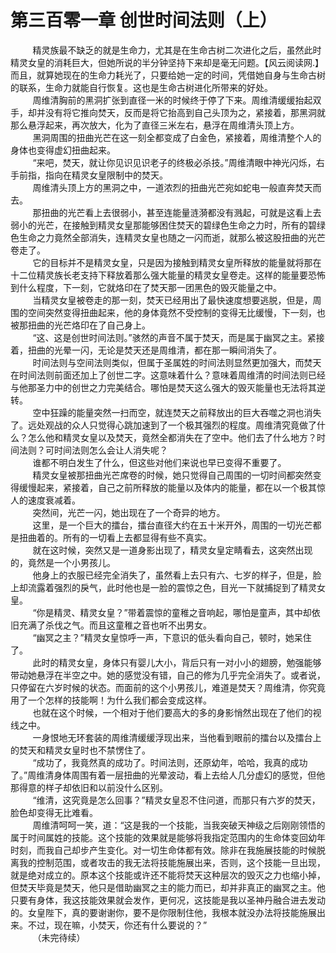 <h1>第三百零一章 创世时间法则（上）</h1>
<div id="content">&nbsp&nbsp&nbsp&nbsp&nbsp&nbsp&nbsp&nbsp
 精灵族最不缺乏的就是生命力，尤其是在生命古树二次进化之后，虽然此时精灵女皇的消耗巨大，但她所说的半分钟坚持下来却是毫无问题。【风云阅读网.】而且，就算她现在的生命力耗光了，只要给她一定的时间，凭借她自身与生命古树的联系，生命力就能自行恢复。这也是生命古树进化所带来的好处。
 <br/>&nbsp&nbsp&nbsp&nbsp&nbsp&nbsp&nbsp&nbsp
 周维清胸前的黑洞扩张到直径一米的时候终于停了下来。周维清缓缓抬起双手，却并没有将它推向焚天，反而是将它抬高到自己头顶为之，紧接着，那黑洞就那么悬浮起来，再次放大，化为了直径三米左右，悬浮在周维清头顶上方。
 <br/>&nbsp&nbsp&nbsp&nbsp&nbsp&nbsp&nbsp&nbsp
 黑洞周围的扭曲光芒在这一刻全都变成了白金色，紧接着，周维清整个人的身体也变得虚幻扭曲起来。
 <br/>&nbsp&nbsp&nbsp&nbsp&nbsp&nbsp&nbsp&nbsp
 “来吧，焚天，就让你见识见识老子的终极必杀技。”周维清眼中神光闪烁，右手前指，指向在精灵女皇限制中的焚天。
 <br/>&nbsp&nbsp&nbsp&nbsp&nbsp&nbsp&nbsp&nbsp
 周维清头顶上方的黑洞之中，一道浓烈的扭曲光芒宛如蛇电一般直奔焚天而去。
 <br/>&nbsp&nbsp&nbsp&nbsp&nbsp&nbsp&nbsp&nbsp
 那扭曲的光芒看上去很弱小，甚至连能量涟漪都没有溅起，可就是这看上去弱小的光芒，在接触到精灵女皇那能够困住焚天的碧绿色生命之力时，所有的碧绿色生命之力竟然全部消失，连精灵女皇也随之一闪而逝，就那么被这股扭曲的光芒卷走了。
 <br/>&nbsp&nbsp&nbsp&nbsp&nbsp&nbsp&nbsp&nbsp
 它的目标并不是精灵女皇，只是因为接触到精灵女皇所释放的能量就将那在十二位精灵族长老支持下释放着那么强大能量的精灵女皇卷走。这样的能量要恐怖到什么程度，下一刻，它就烙印在了焚天那一团黑色的毁灭能量之中。
 <br/>&nbsp&nbsp&nbsp&nbsp&nbsp&nbsp&nbsp&nbsp
 当精灵女皇被卷走的那一刻，焚天已经用出了最快速度想要逃脱，但是，周围的空间突然变得扭曲起来，他的身体竟然不受控制的变得无比缓慢，下一刻，也被那扭曲的光芒烙印在了自己身上。
 <br/>&nbsp&nbsp&nbsp&nbsp&nbsp&nbsp&nbsp&nbsp
 “这、这是创世时间法则。”骇然的声音不属于焚天，而是属于幽冥之主。紧接着，扭曲的光晕一闪，无论是焚天还是周维清，都在那一瞬间消失了。
 <br/>&nbsp&nbsp&nbsp&nbsp&nbsp&nbsp&nbsp&nbsp
 时间法则与空间法则类似，但属于圣属姓的时间法则显然更加强大，而焚天在时间法则前面还加上了创世二字。这意味着什么？意味着周维清的时间法则已经与他那圣力中的创世之力完美结合。哪怕是焚天这么强大的毁灭能量也无法将其逆转。
 <br/>&nbsp&nbsp&nbsp&nbsp&nbsp&nbsp&nbsp&nbsp
 空中狂躁的能量突然一扫而空，就连焚天之前释放出的巨大吞噬之洞也消失了。远处观战的众人只觉得心跳加速到了一个极其强烈的程度。周维清究竟做了什么？怎么他和精灵女皇以及焚天，竟然全都消失在了空中。他们去了什么地方？时间法则？可时间法则怎么会让人消失呢？
 <br/>&nbsp&nbsp&nbsp&nbsp&nbsp&nbsp&nbsp&nbsp
 谁都不明白发生了什么，但这些对他们来说也早已变得不重要了。
 <br/>&nbsp&nbsp&nbsp&nbsp&nbsp&nbsp&nbsp&nbsp
 精灵女皇被那扭曲光芒席卷的时候，她只觉得自己周围的一切时间都突然变得缓慢起来，紧接着，自己之前所释放的能量以及体内的能量，都在以一个极其惊人的速度衰减着。
 <br/>&nbsp&nbsp&nbsp&nbsp&nbsp&nbsp&nbsp&nbsp
 突然间，光芒一闪，她出现在了一个奇异的地方。
 <br/>&nbsp&nbsp&nbsp&nbsp&nbsp&nbsp&nbsp&nbsp
 这里，是一个巨大的擂台，擂台直径大约在五十米开外，周围的一切光芒都是扭曲着的。所有的一切看上去都显得有些不真实。
 <br/>&nbsp&nbsp&nbsp&nbsp&nbsp&nbsp&nbsp&nbsp
 就在这时候，突然又是一道身影出现了，精灵女皇定睛看去，这突然出现的，竟然是一个小男孩儿。
 <br/>&nbsp&nbsp&nbsp&nbsp&nbsp&nbsp&nbsp&nbsp
 他身上的衣服已经完全消失了，虽然看上去只有六、七岁的样子，但是，脸上却流露着强烈的戾气，此时他也是一脸的震惊之色，目光一下就捕捉到了精灵女皇。
 <br/>&nbsp&nbsp&nbsp&nbsp&nbsp&nbsp&nbsp&nbsp
 “你是精灵、精灵女皇？”带着震惊的童稚之音响起，哪怕是童声，其中却依旧充满了杀伐之气。而且这童稚之音也听不出男女。
 <br/>&nbsp&nbsp&nbsp&nbsp&nbsp&nbsp&nbsp&nbsp
 “幽冥之主？”精灵女皇惊呼一声，下意识的低头看向自己，顿时，她呆住了。
 <br/>&nbsp&nbsp&nbsp&nbsp&nbsp&nbsp&nbsp&nbsp
 此时的精灵女皇，身体只有婴儿大小，背后只有一对小小的翅膀，勉强能够带动她悬浮在半空之中。她的感觉没有错，自己的修为几乎完全消失了。或者说，只停留在六岁时候的状态。而面前的这个小男孩儿，难道是焚天？周维清，你究竟用了一个怎样的技能啊！为什么我们都会变成这样。
 <br/>&nbsp&nbsp&nbsp&nbsp&nbsp&nbsp&nbsp&nbsp
 也就在这个时候，一个相对于他们要高大的多的身影悄然出现在了他们的视线之中。
 <br/>&nbsp&nbsp&nbsp&nbsp&nbsp&nbsp&nbsp&nbsp
 一身恨地无环套装的周维清缓缓浮现出来，当他看到眼前的擂台以及擂台上的焚天和精灵女皇时也不禁愣住了。
 <br/>&nbsp&nbsp&nbsp&nbsp&nbsp&nbsp&nbsp&nbsp
 “成功了，我竟然真的成功了。时间法则，还原幼年，哈哈，我真的成功了。”周维清身体周围有着一层扭曲的光晕波动，看上去给人几分虚幻的感觉，但他那得意的样子却依旧和以前没什么区别。
 <br/>&nbsp&nbsp&nbsp&nbsp&nbsp&nbsp&nbsp&nbsp
 “维清，这究竟是怎么回事？”精灵女皇忍不住问道，而那只有六岁的焚天，脸色却变得无比难看。
 <br/>&nbsp&nbsp&nbsp&nbsp&nbsp&nbsp&nbsp&nbsp
 周维清呵呵一笑，道：“这是我的一个技能，当我突破天神级之后刚刚领悟的属于时间属姓的技能。这个技能的效果就是能够将我指定范围内的生命体变回幼年时刻，而我自己却步产生变化。对一切生命体都有效。除非在我施展技能的时候脱离我的控制范围，或者攻击的我无法将技能施展出来，否则，这个技能一旦出现，就是绝对成立的。原本这个技能或许还不能将焚天这种层次的毁灭之力也缩小掉，但焚天毕竟是焚天，他只是借助幽冥之主的能力而已，却并非真正的幽冥之主。他只要有身体，我这技能效果就会发作，更何况，这技能是我以圣神丹融合进去发动的。女皇陛下，真的要谢谢你，要不是你限制住他，我根本就没办法将技能施展出来。不过，现在嘛，小焚天，你还有什么要说的？”
 <br/>&nbsp&nbsp&nbsp&nbsp&nbsp&nbsp&nbsp&nbsp
 （未完待续）
 <br/>&nbsp&nbsp&nbsp&nbsp&nbsp&nbsp&nbsp&nbsp
 <br/>&nbsp&nbsp&nbsp&nbsp&nbsp&nbsp&nbsp&nbsp
</div>
